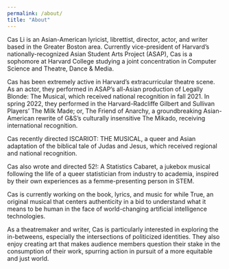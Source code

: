 ```yaml
---
permalink: /about/
title: "About"
---
```


Cas Li is an Asian-American lyricist, librettist, director, actor, and writer based in the Greater Boston area. Currently vice-president of Harvard’s nationally-recognized Asian Student Arts Project (ASAP), Cas is a sophomore at Harvard College studying a joint concentration in Computer Science and Theatre, Dance & Media.

Cas has been extremely active in Harvard’s extracurricular theatre scene. As an actor, they performed in ASAP’s all-Asian production of Legally Blonde: The Musical, which received national recognition in fall 2021. In spring 2022, they performed in the Harvard-Radcliffe Gilbert and Sullivan Players’ The Milk Made; or, The Friend of Anarchy, a groundbreaking Asian-American rewrite of G&S’s culturally insensitive The Mikado, receiving international recognition. 

Cas recently directed ISCARIOT: THE MUSICAL, a queer and Asian adaptation of the biblical tale of Judas and Jesus, which received regional and national recognition.

Cas also wrote and directed 52!: A Statistics Cabaret, a jukebox musical following the life of a queer statistician from industry to academia, inspired by their own experiences as a femme-presenting person in STEM.

Cas is currently working on the book, lyrics, and music for while True, an original musical that centers authenticity in a bid to understand what it means to be human in the face of world-changing artificial intelligence technologies.

As a theatremaker and writer, Cas is particularly interested in exploring the in-betweens, especially the intersections of politicized identities. They also enjoy creating art that makes audience members question their stake in the consumption of their work, spurring action in pursuit of a more equitable and just world.
